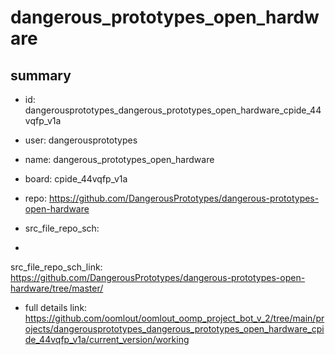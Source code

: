 # dangerous_prototypes_open_hardware
 
## summary 
* id: dangerousprototypes_dangerous_prototypes_open_hardware_cpide_44vqfp_v1a
* user: dangerousprototypes
* name: dangerous_prototypes_open_hardware
* board: cpide_44vqfp_v1a
* repo: https://github.com/DangerousPrototypes/dangerous-prototypes-open-hardware



* src_file_repo_sch: 
*
 src_file_repo_sch_link: https://github.com/DangerousPrototypes/dangerous-prototypes-open-hardware/tree/master/
* full details link: https://github.com/oomlout/oomlout_oomp_project_bot_v_2/tree/main/projects/dangerousprototypes_dangerous_prototypes_open_hardware_cpide_44vqfp_v1a/current_version/working  






